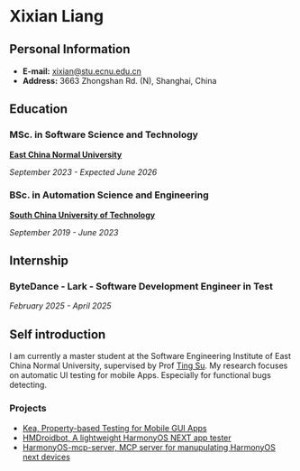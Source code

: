 <header>

<!--
  <<< Author notes: Course header >>>
  Include a 1280×640 image, course title in sentence case, and a concise description in emphasis.
  In your repository settings: enable template repository, add your 1280×640 social image, auto delete head branches.
  Add your open source license, GitHub uses MIT license.
-->


</header>

<!--
  <<< Author notes: Step 4 >>>
  Start this step by acknowledging the previous step.
  Define terms and link to docs.github.com.
  Historic note: previous version checked the file path. Previous version checked the front matter formatting.
-->

# Xixian Liang


## **Personal Information**
- **E-mail:** [xixian@stu.ecnu.edu.cn](mailto:xixian@stu.ecnu.edu.cn)
- **Address:** 3663 Zhongshan Rd. (N), Shanghai, China


## **Education**
### MSc. in Software Science and Technology

**[East China Normal University](https://english.ecnu.edu.cn/)**

*September 2023 - Expected June 2026*


### BSc. in Automation Science and Engineering

**[South China University of Technology](https://www.scut.edu.cn/en/)**

*September 2019 - June 2023*

## **Internship**
### ByteDance - Lark - Software Development Engineer in Test

*February 2025 - April 2025*

## **Self introduction**
I am currently a master student at the Software Engineering Institute of East China Normal University, supervised by Prof [Ting Su](https://tingsu.github.io/). 
My research focuses on automatic UI testing for mobile Apps. Especially for functional bugs detecting.

### Projects
- [Kea, Property-based Testing for Mobile GUI Apps](https://github.com/ecnusse/Kea)
- [HMDroidbot, A lightweight HarmonyOS NEXT app tester](https://github.com/ecnusse/HMDroidbot)
- [HarmonyOS-mcp-server, MCP server for manupulating HarmonyOS next devices](https://github.com/XixianLiang/HarmonyOS-mcp-server)

<footer>

<!--
  <<< Author notes: Footer >>>
  Add a link to get support, GitHub status page, code of conduct, license link.
-->

</footer>
